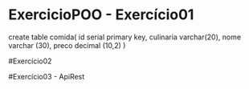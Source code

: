 # ExercicioPOO - Exercício01

create table comida(
id serial primary key,
culinaria varchar(20),
nome varchar (30),
preco decimal (10,2)
)

#Exercício02

#Exercício03 - ApiRest
